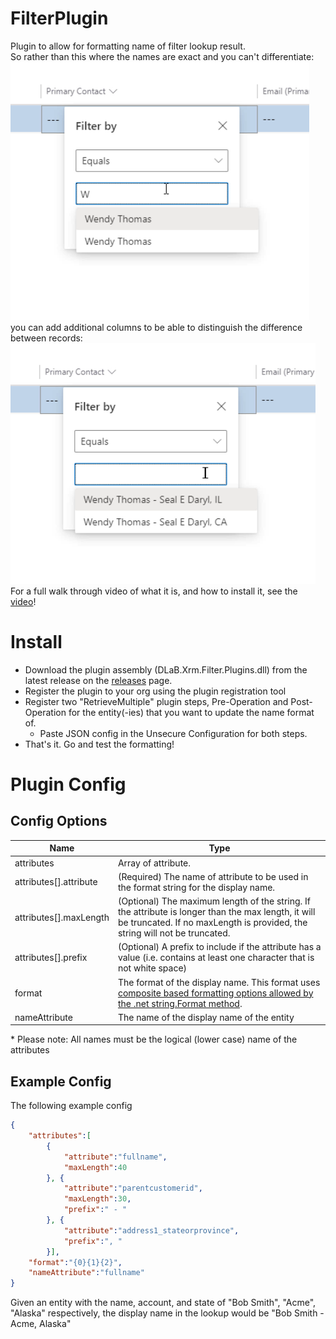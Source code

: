 
# FilterPlugin
Plugin to allow for formatting name of filter lookup result.  
So rather than this where the names are exact and you can't differentiate:
![Unformatted](https://raw.githubusercontent.com/daryllabar/FilterPlugin/master/.github/images/UnformattedLookup.png)
you can add additional columns to be able to distinguish the difference between records:
![Formatted](https://raw.githubusercontent.com/daryllabar/FilterPlugin/master/.github/images/FormattedLookup.png)
For a full walk through video of what it is, and how to install it, see the [video](https://youtu.be/BkOLeoMkW_8)!

# Install
  - Download the plugin assembly (DLaB.Xrm.Filter.Plugins.dll) from the latest release on the [releases](/releases) page.
  - Register the plugin to your org using the plugin registration tool
  - Register two "RetrieveMultiple" plugin steps, Pre-Operation and Post-Operation for the entity(-ies) that you want to update the name format of.
    - Paste JSON config in the Unsecure Configuration for both steps.
  - That's it.  Go and test the formatting!

# Plugin Config
## Config Options

|Name|Type|
|--|--|
|attributes| Array of attribute.|
|attributes[].attribute| (Required) The name of attribute to be used in the format string for the display name. |
|attributes[].maxLength| (Optional) The maximum length of the string.  If the attribute is longer than the max length, it will be truncated.  If no maxLength is provided, the string will not be truncated. |
|attributes[].prefix| (Optional) A prefix to include if the attribute has a value (i.e. contains at least one character that is not white space)|
|format| The format of the display name.  This format uses [composite based formatting options allowed by the .net string.Format method](https://docs.microsoft.com/en-us/dotnet/standard/base-types/composite-formatting). |
|nameAttribute|The name of the display name of the entity|
\* Please note: All names must be the logical (lower case) name of the attributes

## Example Config
The following example config 
``` JSON
{
    "attributes":[
        {
            "attribute":"fullname",
            "maxLength":40
        }, {
            "attribute":"parentcustomerid",
            "maxLength":30,
            "prefix":" - "
        }, {
            "attribute":"address1_stateorprovince",
            "prefix":", "
        }],
    "format":"{0}{1}{2}",
    "nameAttribute":"fullname"
}
```
Given an entity with the name, account, and state of "Bob Smith", "Acme", "Alaska" respectively, the display name in the lookup would be "Bob Smith - Acme, Alaska"

